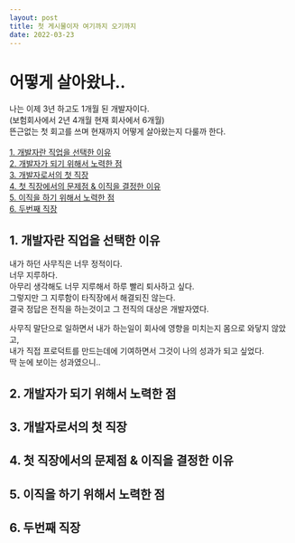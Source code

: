 ```yaml
---
layout: post
title: 첫 게시물이자 여기까지 오기까지
date: 2022-03-23
---
```


# 어떻게 살아왔나..
나는 이제 3년 하고도 1개월 된 개발자이다.  
(보험회사에서 2년 4개월 현재 회사에서 6개월)  
뜬근없는 첫 회고를 쓰며 현재까지 어떻게 살아왔는지 다룰까 한다.  
<br>
[1. 개발자란 직업을 선택한 이유](##-2.-개발자란-직업을-선택한-이유)  
[2. 개발자가 되기 위해서 노력한 점](##-3.-개발자가-되기-위해서-노력한-점)  
[3. 개발자로서의 첫 직장](##-4.-개발자로서의-첫-직장)  
[4. 첫 직장에서의 문제점 & 이직을 결정한 이유](##-5.-첫-직장에서의-문제점-&-이직을-결정한-이유)  
[5. 이직을 하기 위해서 노력한 점](##-6.-이직을-하기-위해서-노력한-점)  
[6. 두번째 직장](##-7.-두번째-직장)  

## 1. 개발자란 직업을 선택한 이유
내가 하던 사무직은 너무 정적이다.  
너무 지루하다.  
아무리 생각해도 너무 지루해서 하루 빨리 퇴사하고 싶다.  
그렇지만 그 지루함이 타직장에서 해결되진 않는다.  
결국 정답은 전직을 하는것이고 그 전직의 대상은 개발자였다.

사무직 말단으로 일하면서 내가 하는일이 회사에 영향을 미치는지 몸으로 와닿지 않았고,  
내가 직접 프로덕트를 만드는데에 기여하면서 그것이 나의 성과가 되고 싶었다.  
딱 눈에 보이는 성과였으니..
## 2. 개발자가 되기 위해서 노력한 점
## 3. 개발자로서의 첫 직장
## 4. 첫 직장에서의 문제점 & 이직을 결정한 이유
## 5. 이직을 하기 위해서 노력한 점
## 6. 두번째 직장

